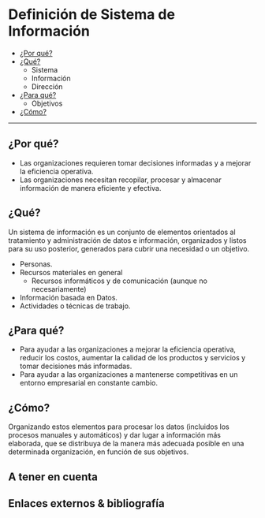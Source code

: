 # Definición de Sistema de Información

- [¿Por qué?](#por-qu%C3%A9)
- [¿Qué?](#qu%C3%A9)
    - Sistema
    - Información
    - Dirección   
- [¿Para qué?](#para-qu%C3%A9)
    - Objetivos
- [¿Cómo?](#c%C3%B3mo)

<hr />

## ¿Por qué?

- Las organizaciones requieren tomar decisiones informadas y a mejorar la eficiencia operativa.
- Las organizaciones necesitan recopilar, procesar y almacenar información de manera eficiente y efectiva. 

## ¿Qué?

Un sistema de información es un conjunto de elementos orientados al tratamiento y administración de datos e información, organizados y listos para su uso posterior, generados para cubrir una necesidad o un objetivo. 

- Personas.
- Recursos materiales en general 
  - Recursos informáticos y de comunicación (aunque no necesariamente)
- Información basada en Datos.
- Actividades o técnicas de trabajo.


## ¿Para qué?

- Para ayudar a las organizaciones a mejorar la eficiencia operativa, reducir los costos, aumentar la calidad de los productos y servicios y tomar decisiones más informadas. 
- Para ayudar a las organizaciones a mantenerse competitivas en un entorno empresarial en constante cambio.

## ¿Cómo?

Organizando estos elementos para procesar los datos (incluidos los procesos manuales y automáticos) y dar lugar a información más elaborada, que se distribuya de la manera más adecuada posible en una determinada organización, en función de sus objetivos.


## A tener en cuenta



## Enlaces externos & bibliografía